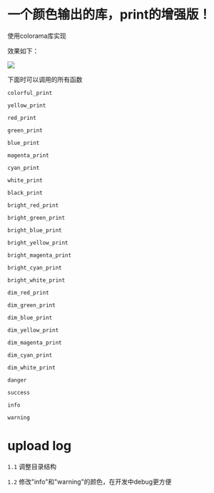 # 一个颜色输出的库，print的增强版！

使用colorama库实现

效果如下：

![](./image.png)

下面时可以调用的所有函数

 `colorful_print`
 
 `yellow_print`
 
 `red_print`
 
 `green_print`
 
 `blue_print`
 
 `magenta_print`
 
 `cyan_print`
 
 `white_print`
 
 `black_print`
 
 `bright_red_print`
 
 `bright_green_print`
 
 `bright_blue_print`
 
 `bright_yellow_print`
 
 `bright_magenta_print`
 
 `bright_cyan_print`
 
 `bright_white_print`
 
 `dim_red_print`
 
 `dim_green_print`
 
 `dim_blue_print`
 
 `dim_yellow_print`
 
 `dim_magenta_print`
 
 `dim_cyan_print`
 
 `dim_white_print`
 
 `danger`
 
 `success`
 
 `info`
 
 `warning`


# upload log

`1.1` 调整目录结构

`1.2` 修改"info"和"warning"的颜色，在开发中debug更方便
